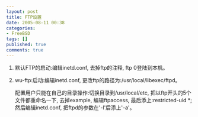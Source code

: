 ```yaml
---
layout: post
title: FTP设置
date: 2005-08-11 00:38
categories:
- FreeBSD
tags: []
published: true
comments: true
---
```

1. 默认FTP的启动:编辑inetd.conf, 去掉ftp的注释, ftp 0登陆到本机。
2. wu-ftp:启动:编辑inetd.conf, 更改ftp的路径为:/usr/local/libexec/ftpd。

   配置用户只能在自己的目录操作:切换目录到/usr/local/etc, 把以ftp开头的5个文件都重命名一下, 去掉example, 编辑ftpaccess, 最后添上:restricted-uid *; 然后编辑inetd.conf, 把ftpd的参数在'-l'后添上'-a'。
